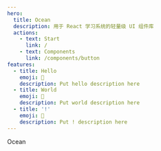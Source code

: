 ```yaml
---
hero:
  title: Ocean
  description: 用于 React 学习系统的轻量级 UI 组件库
  actions:
    - text: Start
      link: /
    - text: Components
      link: /components/button
features:
  - title: Hello
    emoji: 💎
    description: Put hello description here
  - title: World
    emoji: 🌈
    description: Put world description here
  - title: '!'
    emoji: 🚀
    description: Put ! description here
---
```


Ocean
